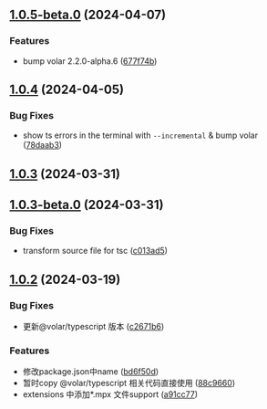 ## [1.0.5-beta.0](https://github.com/mpx-ecology/mpx-tsc/compare/v1.0.4...v1.0.5-beta.0) (2024-04-07)


### Features

* bump volar 2.2.0-alpha.6 ([677f74b](https://github.com/mpx-ecology/mpx-tsc/commit/677f74b9a5ced6996777c1cae07dc51b8eaa21c4))



## [1.0.4](https://github.com/mpx-ecology/mpx-tsc/compare/v1.0.3...v1.0.4) (2024-04-05)


### Bug Fixes

* show ts errors in the terminal with `--incremental` & bump volar ([78daab3](https://github.com/mpx-ecology/mpx-tsc/commit/78daab3b541dfaeed6e200b4e87aaecc1a3806fd))



## [1.0.3](https://github.com/mpx-ecology/mpx-tsc/compare/v1.0.3-beta.0...v1.0.3) (2024-03-31)



## [1.0.3-beta.0](https://github.com/mpx-ecology/mpx-tsc/compare/v1.0.2...v1.0.3-beta.0) (2024-03-31)


### Bug Fixes

* transform source file for tsc ([c013ad5](https://github.com/mpx-ecology/mpx-tsc/commit/c013ad560efd70f19592b87794e024a5e484eb1e))



## [1.0.2](https://github.com/mpx-ecology/mpx-tsc/compare/a91cc77b44b0ef7c33d15179ea51d67869088e42...v1.0.2) (2024-03-19)


### Bug Fixes

* 更新@volar/typescript 版本 ([c2671b6](https://github.com/mpx-ecology/mpx-tsc/commit/c2671b60d19aedddddc8c2962cd0de5047574478))


### Features

* 修改package.json中name ([bd6f50d](https://github.com/mpx-ecology/mpx-tsc/commit/bd6f50dee708b5665f1747c563e7df2563ffd141))
* 暂时copy @volar/typescript 相关代码直接使用 ([88c9660](https://github.com/mpx-ecology/mpx-tsc/commit/88c9660350c8fa293d03d2bb8a5b1e6f368372e2))
* extensions 中添加*.mpx 文件support ([a91cc77](https://github.com/mpx-ecology/mpx-tsc/commit/a91cc77b44b0ef7c33d15179ea51d67869088e42))



